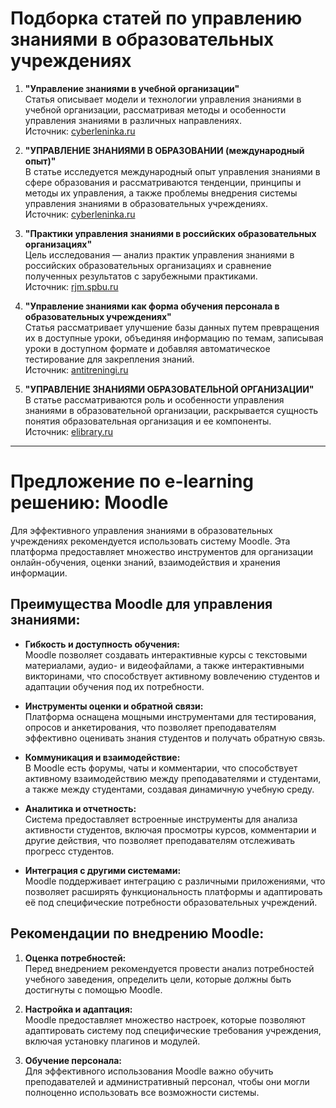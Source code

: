 # Подборка статей по управлению знаниями в образовательных учреждениях

1. **"Управление знаниями в учебной организации"**  
   Статья описывает модели и технологии управления знаниями в учебной организации, рассматривая методы и особенности управления знаниями в различных направлениях.  
   Источник: [cyberleninka.ru](https://cyberleninka.ru/article/n/upravlenie-znaniyami-v-uchebnoy-organizatsii?utm_source=chatgpt.com)

2. **"УПРАВЛЕНИЕ ЗНАНИЯМИ В ОБРАЗОВАНИИ (международный опыт)"**  
   В статье исследуется международный опыт управления знаниями в сфере образования и рассматриваются тенденции, принципы и методы их управления, а также проблемы внедрения системы управления знаниями в образовательных учреждениях.  
   Источник: [cyberleninka.ru](https://cyberleninka.ru/article/n/upravlenie-znaniyami-v-obrazovanii-mezhdunarodnyy-opyt.pdf?utm_source=chatgpt.com)

3. **"Практики управления знаниями в российских образовательных организациях"**  
   Цель исследования — анализ практик управления знаниями в российских образовательных организациях и сравнение полученных результатов с зарубежными практиками.  
   Источник: [rjm.spbu.ru](https://rjm.spbu.ru/article/view/17386?utm_source=chatgpt.com)

4. **"Управление знаниями как форма обучения персонала в образовательных учреждениях"**  
   Статья рассматривает улучшение базы данных путем превращения их в доступные уроки, объединяя информацию по темам, записывая уроки в доступном формате и добавляя автоматическое тестирование для закрепления знаний.  
   Источник: [antitreningi.ru](https://antitreningi.ru/info/e-learning/upravlenie-znaniyami/?utm_source=chatgpt.com)

5. **"УПРАВЛЕНИЕ ЗНАНИЯМИ ОБРАЗОВАТЕЛЬНОЙ ОРГАНИЗАЦИИ"**  
   В статье рассматриваются роль и особенности управления знаниями в образовательной организации, раскрывается сущность понятия образовательная организация и ее компоненты.  
   Источник: [elibrary.ru](https://elibrary.ru/item.asp?id=41437000&utm_source=chatgpt.com)

---

# Предложение по e-learning решению: Moodle

Для эффективного управления знаниями в образовательных учреждениях рекомендуется использовать систему Moodle. Эта платформа предоставляет множество инструментов для организации онлайн-обучения, оценки знаний, взаимодействия и хранения информации. 

## Преимущества Moodle для управления знаниями:

- **Гибкость и доступность обучения:**  
  Moodle позволяет создавать интерактивные курсы с текстовыми материалами, аудио- и видеофайлами, а также интерактивными викторинами, что способствует активному вовлечению студентов и адаптации обучения под их потребности.
  
- **Инструменты оценки и обратной связи:**  
  Платформа оснащена мощными инструментами для тестирования, опросов и анкетирования, что позволяет преподавателям эффективно оценивать знания студентов и получать обратную связь.

- **Коммуникация и взаимодействие:**  
  В Moodle есть форумы, чаты и комментарии, что способствует активному взаимодействию между преподавателями и студентами, а также между студентами, создавая динамичную учебную среду.

- **Аналитика и отчетность:**  
  Система предоставляет встроенные инструменты для анализа активности студентов, включая просмотры курсов, комментарии и другие действия, что позволяет преподавателям отслеживать прогресс студентов.

- **Интеграция с другими системами:**  
  Moodle поддерживает интеграцию с различными приложениями, что позволяет расширять функциональность платформы и адаптировать её под специфические потребности образовательных учреждений.

## Рекомендации по внедрению Moodle:

1. **Оценка потребностей:**  
   Перед внедрением рекомендуется провести анализ потребностей учебного заведения, определить цели, которые должны быть достигнуты с помощью Moodle.

2. **Настройка и адаптация:**  
   Moodle предоставляет множество настроек, которые позволяют адаптировать систему под специфические требования учреждения, включая установку плагинов и модулей.

3. **Обучение персонала:**  
   Для эффективного использования Moodle важно обучить преподавателей и административный персонал, чтобы они могли полноценно использовать все возможности системы.
